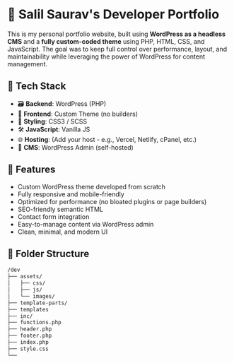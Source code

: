 # 💼 Salil Saurav's Developer Portfolio

This is my personal portfolio website, built using **WordPress as a headless CMS** and a **fully custom-coded theme** using PHP, HTML, CSS, and JavaScript. The goal was to keep full control over performance, layout, and maintainability while leveraging the power of WordPress for content management.

## 🔧 Tech Stack

- 🗃️ **Backend**: WordPress (PHP)
- 🎨 **Frontend**: Custom Theme (no builders)
- 🧩 **Styling**: CSS3 / SCSS
- 🛠️ **JavaScript**: Vanilla JS
- 🌐 **Hosting**: (Add your host - e.g., Vercel, Netlify, cPanel, etc.)
- 🔗 **CMS**: WordPress Admin (self-hosted)

## 🚀 Features

- Custom WordPress theme developed from scratch
- Fully responsive and mobile-friendly
- Optimized for performance (no bloated plugins or page builders)
- SEO-friendly semantic HTML
- Contact form integration
- Easy-to-manage content via WordPress admin
- Clean, minimal, and modern UI

## 📁 Folder Structure

```bash
/dev
├── assets/
│   ├── css/
│   ├── js/
│   └── images/
├── template-parts/
├── templates
├── inc/
├── functions.php
├── header.php
├── footer.php
├── index.php
├── style.css
└── 
